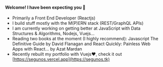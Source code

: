 #### Welcome! I have been expecting you 👋

- Primarily a Front End Developer (Reactjs)
- I build stuff mostly with the M(P)ERN stack (REST/GraphQL APIs)
- I am currently working on getting better at JavaScript with Data Structures & Algorithms, Nodejs, Vuejs...
- Reading two books at the moment (I highly recommend): Javascript The Definitive Guide by David Flanagan and React Quickly: Painless Web Apps with React... by Azat Mardan 
- Recently rebuilt my portfolio with Vuejs❤️, check it out [https://segunos.vercel.app](https://segunos.tk)

<!--
**Segun98/Segun98** is a ✨ _special_ ✨ repository because its `README.md` (this file) appears on your GitHub profile.

Here are some ideas to get you started:

- 🔭 I’m currently working on ...
- 🌱 I’m currently learning ...
- 👯 I’m looking to collaborate on ...
- 🤔 I’m looking for help with ...
- 💬 Ask me about ...
- 📫 How to reach me: ...
- 😄 Pronouns: ...
- ⚡ Fun fact: ...
-->
